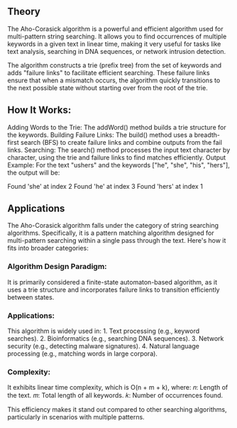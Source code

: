 ## Theory

The Aho-Corasick algorithm is a powerful and efficient algorithm used for multi-pattern string searching. 
It allows you to find occurrences of multiple keywords in a given text in linear time, 
making it very useful for tasks like text analysis, searching in DNA sequences, or network intrusion detection.

The algorithm constructs a trie (prefix tree) from the set of keywords and 
adds "failure links" to facilitate efficient searching. These failure links ensure 
that when a mismatch occurs, the algorithm quickly transitions to the next possible 
state without starting over from the root of the trie.

## How It Works:
Adding Words to the Trie:
The addWord() method builds a trie structure for the keywords.
Building Failure Links:
The build() method uses a breadth-first search (BFS) to create failure links and combine outputs from the fail links.
Searching:
The search() method processes the input text character by character, using the trie and failure links to find matches efficiently.
Output Example:
For the text "ushers" and the keywords ["he", "she", "his", "hers"], the output will be:

Found 'she' at index 2
Found 'he' at index 3
Found 'hers' at index 1

## Applications
The Aho-Corasick algorithm falls under the category of string searching algorithms. 
Specifically, it is a pattern matching algorithm designed for multi-pattern searching 
within a single pass through the text. Here's how it fits into broader categories:

### Algorithm Design Paradigm:

It is primarily considered a finite-state automaton-based algorithm, 
as it uses a trie structure and incorporates failure links to transition efficiently between states.

### Applications:

This algorithm is widely used in:
	1. Text processing (e.g., keyword searches).
	2. Bioinformatics (e.g., searching DNA sequences).
	3. Network security (e.g., detecting malware signatures).
	4. Natural language processing (e.g., matching words in large corpora).

### Complexity:

It exhibits linear time complexity, which is O(n + m + k), where: 
𝑛: Length of the text.
𝑚: Total length of all keywords.
𝑘: Number of occurrences found.

This efficiency makes it stand out compared to other searching algorithms, 
particularly in scenarios with multiple patterns.
